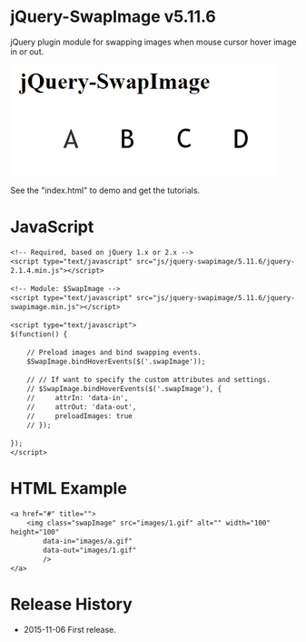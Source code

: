 # jQuery-SwapImage v5.11.6
jQuery plugin module for swapping images when mouse cursor hover image in or out.

<img src="https://raw.githubusercontent.com/tomexou/jQuery-SwapImage/master/demo.gif" />

See the "index.html" to demo and get the tutorials.


# JavaScript

    <!-- Required, based on jQuery 1.x or 2.x -->
    <script type="text/javascript" src="js/jquery-swapimage/5.11.6/jquery-2.1.4.min.js"></script>

    <!-- Module: $SwapImage -->
    <script type="text/javascript" src="js/jquery-swapimage/5.11.6/jquery-swapimage.min.js"></script>
    
    <script type="text/javascript">
    $(function() {

        // Preload images and bind swapping events.
        $SwapImage.bindHoverEvents($('.swapImage'));

        // // If want to specify the custom attributes and settings.
        // $SwapImage.bindHoverEvents($('.swapImage'), { 
        //     attrIn: 'data-in', 
        //     attrOut: 'data-out', 
        //     preloadImages: true 
        // });

    });
    </script>
    

# HTML Example

    <a href="#" title="">
        <img class="swapImage" src="images/1.gif" alt="" width="100" height="100" 
            data-in="images/a.gif" 
            data-out="images/1.gif" 
            />
    </a>


# Release History
* 2015-11-06 First release.
